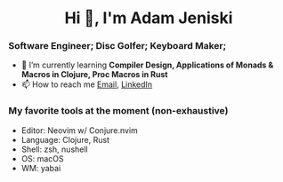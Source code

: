 <h1 align="center">Hi 👋, I'm Adam Jeniski</h1>

### Software Engineer; Disc Golfer; Keyboard Maker;
- 🌱 I’m currently learning **Compiler Design, Applications of Monads & Macros in Clojure, Proc Macros in Rust**
- 📫 How to reach me  <a href="mailto:ajensiki4@gmail.com">Email</a>, <a href="https://linkedin.com/in/adamjeniski">LinkedIn</a>

### My favorite tools at the moment (non-exhaustive)
- Editor: Neovim w/ Conjure.nvim
- Language: Clojure, Rust
- Shell: zsh, nushell
- OS: macOS
- WM: yabai
